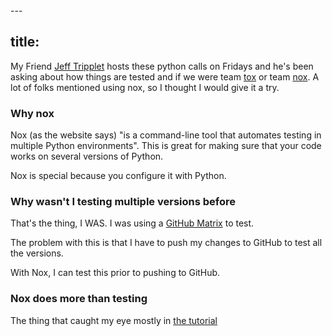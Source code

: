 <!-- v2.3.71 available, run SearchLink on the word 'update' to install. --><!-- v2.3.71 available, run SearchLink on the word 'update' to install. -->---

## title:

My Friend [Jeff Tripplet](https://@webology@mastodon.social) hosts these python calls on Fridays and he's been asking about how things are tested and if we were team [tox][4700-0001] or team [nox][4700-0002]. A lot of folks mentioned using nox, so I thought I would give it a try.

### Why nox

Nox (as the website says) "is a command-line tool that automates testing in multiple Python environments". This is great for making sure that your code works on several versions of Python.

Nox is special because you configure it with Python.

### Why wasn't I testing multiple versions before

That's the thing, I WAS. I was using a [GitHub Matrix][4700-0003] to test.

The problem with this is that I have to push my changes to GitHub to test all the versions.

With Nox, I can test this prior to pushing to GitHub.

### Nox does more than testing

The thing that caught my eye mostly in [the tutorial](https://nox.thea.codes/en/stable/tutorial.html)

[4700-0001]: https://tox.chat/
[4700-0002]: https://nox.thea.codes/en/stable/index.html
[4700-0003]: https://docs.github.com/en/actions/writing-workflows/choosing-what-your-workflow-does/running-variations-of-jobs-in-a-workflow


<!-- Report:
(14:39:26): [GitHub Matrix]() => https://docs.github.com/en/actions/writing-workflows/choosing-what-your-workflow-does/running-variations-of-jobs-in-a-workflow
(0:39:62): Processed: 3 links, 0 errors.
-->
